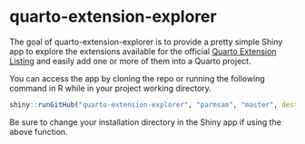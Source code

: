 
# quarto-extension-explorer

<!-- badges: start -->
<!-- badges: end -->

The goal of quarto-extension-explorer is to provide a pretty simple Shiny app to explore the extensions available for the official [Quarto Extension Listing](https://quarto.org/docs/extensions/) and easily add one or more of them into a Quarto project.

You can access the app by cloning the repo or running the following command in R while in your project working directory. 

```r
shiny::runGitHub("quarto-extension-explorer", "parmsam", "master", destdir = ".")
```

Be sure to change your installation directory in the Shiny app if using the above function.
